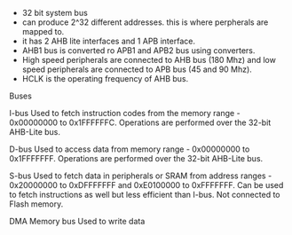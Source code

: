 - 32 bit system bus 
- can produce 2^32 different addresses. this is where perpherals are mapped to.
- it has 2 AHB lite interfaces and 1 APB interface.
- AHB1 bus is converted ro APB1 and APB2 bus using converters.
- High speed peripherals are connected to AHB bus (180 Mhz) and low speed peripherals are connected to APB bus (45 and 90 Mhz).
- HCLK is the operating frequency of AHB bus.



Buses

I-bus
Used to fetch instruction codes from the memory range - 0x00000000 to 0x1FFFFFFC. Operations are performed over the 32-bit AHB-Lite bus.

D-bus
Used to access data from memory range - 0x00000000 to 0x1FFFFFFF. Operations are performed over the 32-bit AHB-Lite bus.

S-bus
Used to fetch data in peripherals or SRAM from address ranges - 0x20000000 to 0xDFFFFFFF and 0xE0100000 to 0xFFFFFFF. Can be used to fetch instructions as well but less efficient than I-bus. Not connected to Flash memory.

DMA Memory bus
Used to write data 

